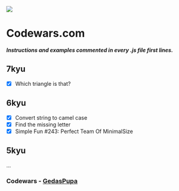 ![](https://www.codewars.com/users/GedasPupa/badges/micro)

# Codewars.com

**_Instructions and examples commented in every .js file first lines._**

## 7kyu

- [x] Which triangle is that?

## 6kyu

- [x] Convert string to camel case
- [X] Find the missing letter
- [x] Simple Fun #243: Perfect Team Of MinimalSize

## 5kyu

...


### Codewars - [GedasPupa](https://www.codewars.com/users/GedasPupa)